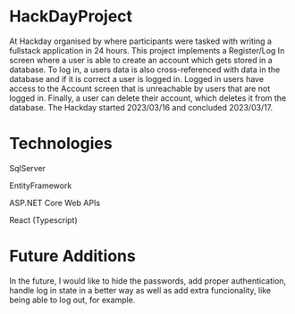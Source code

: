 # HackDayProject
At Hackday organised by </salt> where participants were tasked with writing a fullstack application in 24 hours. This project implements a Register/Log In screen where a user is able to create an account which gets stored in a database. To log in, a users data is also cross-referenced with data in the database and if it is correct a user is logged in. Logged in users have access to the Account screen that is unreachable by users that are not logged in. Finally, a user can delete their account, which deletes it from the database. The Hackday started 2023/03/16 and concluded 2023/03/17.

# Technologies
SqlServer

EntityFramework

ASP.NET Core Web APIs

React (Typescript)


# Future Additions
In the future, I would like to hide the passwords, add proper authentication, handle log in state in a better way as well as add extra funcionality, like being able to log out, for example.
